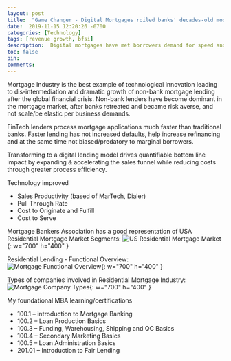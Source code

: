 ```yaml
---
layout: post
title:  "Game Changer - Digital Mortgages roiled banks' decades-old model of retail lending"
date:  2019-11-15 12:20:26 -0700
categories: [Technology]
tags: [revenue growth, bfsi]
description:  Digital mortgages have met borrowers demand for speed and convenience, rewrite the retail banking model, and blur the distinction between fintechs and traditional banks
toc: false
pin: 
comments: 
---
```


Mortgage Industry is the best example of  technological innovation leading to dis-intermediation and dramatic growth of non-bank mortgage lending after the global financial crisis. Non-bank lenders have become dominant in the mortgage market, after banks retreated and became risk averse, and not scale/be elastic per business demands.

FinTech lenders process mortgage applications much faster than traditional banks. Faster lending has not increased defaults, help increase refinancing and at the same time not biased/predatory to marginal borrowers.

Transforming to a digital lending model drives quantifiable bottom line impact by expanding & accelerating the sales funnel while reducing costs through greater process efficiency. 

Technology improved
- Sales Productivity (based of MarTech, Dialer)
- Pull Through Rate
- Cost to Originate and Fulfill
- Cost to Serve

Mortgage Bankers Association has a good representation of USA Residential Mortgage Market Segments:
![US Residential Mortgage Market](https://ketanhm.github.io/images/residential.png){: w="700" h="400" }

Residential Lending - Functional Overview:
![Mortgage Functional Overview](https://ketanhm.github.io/images/mortgage.png){: w="700" h="400" }

Types of companies involved in Residential Mortgage Industry:
![Mortgage Company Types](https://ketanhm.github.io/images/mortgage-co-type.png){: w="700" h="400" }

My foundational MBA learning/certifications

- 100.1 – introduction to Mortgage Banking
- 100.2 – Loan Production Basics
- 100.3 – Funding, Warehousing, Shipping and QC Basics
- 100.4 – Secondary Marketing Basics
- 100.5 – Loan Administration Basics
- 201.01 – Introduction to Fair Lending
